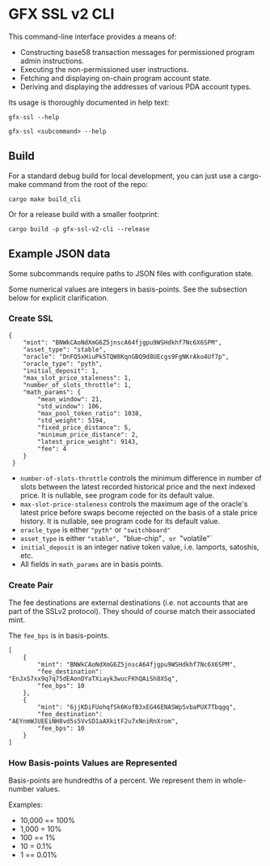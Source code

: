 
# GFX SSL v2 CLI

This command-line interface provides a means of:
- Constructing base58 transaction messages for permissioned program admin instructions.
- Executing the non-permissioned user instructions.
- Fetching and displaying on-chain program account state.
- Deriving and displaying the addresses of various PDA account types.

Its usage is thoroughly documented in help text:
```
gfx-ssl --help
```

```
gfx-ssl <subcommand> --help
```


## Build
For a standard debug build for local development,
you can just use a cargo-make command from the root of the repo:

```
cargo make build_cli
```

Or for a release build with a smaller footprint:
```
cargo build -p gfx-ssl-v2-cli --release
```

## Example JSON data
Some subcommands require paths to JSON files with configuration state.

Some numerical values are integers in basis-points.
See the subsection below for explicit clarification.

### Create SSL
```
{
    "mint": "BNWkCAoNdXmG6Z5jnscA64fjgpu9WSHdkhf7Nc6X6SPM",
    "asset_type": "stable",
    "oracle": "DnFQ5xHiuPk5TQW8KqnGBQ9d8UEcgs9FgNKrAko4Uf7p",
    "oracle_type": "pyth",
    "initial_deposit": 1,
    "max_slot_price_staleness": 1,
    "number_of_slots_throttle": 1,
    "math_params": {
        "mean_window": 21,
        "std_window": 106,
        "max_pool_token_ratio": 1038,
        "std_weight": 5194,
        "fixed_price_distance": 5,
        "minimum_price_distance": 2,
        "latest_price_weight": 9143,
        "fee": 4
    }
 }
```

- `number-of-slots-throttle` controls the minimum difference in number of slots between the latest recorded historical price and the next indexed price. It is nullable, see program code for its default value.
- `max-slot-price-staleness` controls the maximum age of the oracle's latest price before swaps become rejected on the basis of a stale price history. It is nullable, see program code for its default value.
- `oracle_type` is either `"pyth"` or `"switchboard"`
- `asset_type` is either `"stable", `"blue-chip"`, or `"volatile"`
- `initial_deposit` is an integer native token value, i.e. lamports, satoshis, etc.
- All fields in `math_params` are in basis points.

### Create Pair
The fee destinations are external destinations
(i.e. not accounts that are part of the SSLv2 protocol).
They should of course match their associated mint.

The `fee_bps` is in basis-points.

```
[
    {
        "mint": "BNWkCAoNdXmG6Z5jnscA64fjgpu9WSHdkhf7Nc6X6SPM",
        "fee_destination": "EnJxS7xx9q7q75dEAonDYaTXiayk3wucFKhQAiSh8XSq",
        "fee_bps": 10
    },
    {
        "mint": "6jjKDiFUohqfSk6KofB3xEG46ENASWpSvbaPUX7Tbqgq",
        "fee_destination": "AEYnmWJUEEiNH8vd5s5VvSD1aAXkitF2u7xNniRnXrom",
        "fee_bps": 10
    }
]
```

### How Basis-points Values are Represented
Basis-points are hundredths of a percent.
We represent them in whole-number values.

Examples:
- 10,000 == 100%
- 1,000 = 10%
- 100 == 1%
- 10 = 0.1%
- 1 == 0.01%

